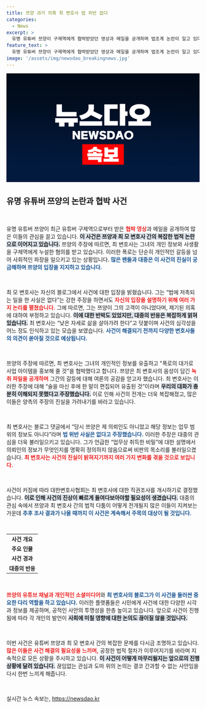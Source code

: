 ```yaml
---
title: 쯔양 과거 의혹 최 변호사 법 위반 없다
categories:
  - News
excerpt: >
  유명 유튜버 쯔양이 구제역에게 협박받았던 영상과 메일을 공개하며 법조계 논란이 일고 있다. 의혹의 중심인 최 변호사는 자신의 무죄를 주장하며 후회감을 토로했지만, 예기치 않은 비밀이 드러나면서 사건은 점점 더 복잡해지고 있다.
feature_text: >
  유명 유튜버 쯔양이 구제역에게 협박받았던 영상과 메일을 공개하며 법조계 논란이 일고 있다. 의혹의 중심인 최 변호사는 자신의 무죄를 주장하며 후회감을 토로했지만, 예기치 않은 비밀이 드러나면서 사건은 점점 더 복잡해지고 있다.
image: '/assets/img/newsdao_breakingnews.jpg'
---
```


<p><img src="/assets/img/newsdao_breakingnews.jpg" alt="firstkoreanews 속보" /></p>

<h2 data-ke-size="size26">유명 유튜버 쯔양의 논란과 협박 사건</h2>

<p data-ke-size="size16">&nbsp;</p>

<p>유명 유튜버 쯔양이 최근 유튜버 구제역으로부터 받은 <b><span style="color: #ee2323;">협박 영상</span></b>과 메일을 공개하여 많은 이들의 관심을 끌고 있습니다. <b><span style="background-color: #21538527;">이 사건은 쯔양과 최 모 변호사 간의 복잡한 법적 논란으로 이어지고 있습니다.</span></b> 쯔양의 주장에 따르면, 최 변호사는 그녀의 개인 정보와 사생활을 구제역에게 누설한 혐의를 받고 있습니다. 이러한 폭로는 단순히 개인적인 갈등을 넘어 사회적인 파장을 일으키고 있는 상황입니다. <b><span style="color: #1a5490;">많은 팬들과 대중은 이 사건의 진실이 궁금해하며 쯔양의 입장을 지지하고 있습니다.</span></b></p>

<p data-ke-size="size16">&nbsp;</p>

<p>최 모 변호사는 자신의 블로그에서 사건에 대한 입장을 밝혔습니다. 그는 “법에 저촉되는 일을 한 사실은 없다”는 강한 주장을 하면서도 <b><span style="color: #ee2323;">자신의 입장을 설명하기 위해 여러 가지 논리를 펼쳤습니다.</span></b> 그에 따르면, 그는 쯔양이 그의 고객이 아니었다며, 제기된 의혹에 대하여 부정하고 있습니다. <b><span style="background-color: #21538527;">이에 대한 반박도 있었지만, 대중의 반응은 복잡하게 얽혀 있습니다.</span></b> 최 변호사는 “낮은 자세로 삶을 살아가려 한다”고 덧붙이며 사건의 심각성을 어느 정도 인식하고 있는 모습을 보였습니다. <b><span style="color: #1a5490;">사건이 해결되기 전까지 다양한 변호사들의 의견이 쏟아질 것으로 예상됩니다.</span></b></p>

<p data-ke-size="size16">&nbsp;</p>

<p>쯔양의 주장에 따르면, 최 변호사는 그녀의 개인적인 정보를 유출하고 "폭로의 대가로 사업 아이템을 홍보해 줄 것"을 협박했다고 합니다. 쯔양은 최 변호사의 음성이 담긴 <b><span style="color: #ee2323;">녹취 파일을 공개하며</span></b> 그간의 갈등에 대해 여론의 공감을 얻고자 했습니다. 최 변호사는 이러한 주장에 대해 “술을 마신 후에 한 말이 편집되어 유출된 것”이라며 <b><span style="background-color: #21538527;">우리의 대화가 충분히 이해되지 못했다고 주장했습니다.</span></b> 이로 인해 사건의 전개는 더욱 복잡해졌고, 많은 이들은 양측의 주장의 진실을 가려내기를 바라고 있습니다.</p>

<p data-ke-size="size16">&nbsp;</p>

<p>최 변호사는 블로그 댓글에서 “당시 쯔양은 제 의뢰인도 아니었고 해당 정보는 업무 범위의 정보도 아니다”라며 <b><span style="color: #1a5490;">법 위반 사실은 없다고 주장했습니다.</span></b> 이러한 주장은 대중의 관심을 더욱 불러일으키고 있습니다. 그가 언급한 “업무상 취득한 비밀”에 대한 설명에서 의뢰인의 정보가 무엇인지를 명확히 정의하지 않음으로써 비판의 목소리를 불러일으켰습니다. <b><span style="color: #ee2323;">최 변호사는 사건의 진실이 밝혀지기까지 여러 가지 변화를 겪을 것으로 보입니다.</span></b></p>

<p data-ke-size="size16">&nbsp;</p>

<p>사건이 커짐에 따라 대한변호사협회는 최 변호사에 대한 직권조사를 개시하기로 결정했습니다. <b><span style="background-color: #21538527;">이로 인해 사건의 진상이 빠르게 들여다보아야할 필요성이 생겼습니다.</span></b> 대중의 관심 속에서 쯔양과 최 변호사 간의 법적 다툼이 어떻게 전개될지 많은 이들이 지켜보는 가운데 <b><span style="color: #1a5490;">추후 조사 결과가 나올 때까지 이 사건은 계속해서 주목의 대상이 될 것입니다.</span></b></p>

<p data-ke-size="size16">&nbsp;</p>

<table>
    <tr>
        <td style="text-align: center; height: 17px;"><b>사건 개요</b></td>
    </tr>
    <tr>
        <td style="text-align: center; height: 17px;"><b>주요 인물</b></td>
    </tr>
    <tr>
        <td style="text-align: center; height: 17px;"><b>사건 경과</b></td>
    </tr>
    <tr>
        <td style="text-align: center; height: 17px;"><b>대중의 반응</b></td>
    </tr>
</table>

<p data-ke-size="size16">&nbsp;</p>

<p><b><span style="color: #ee2323;">쯔양의 유튜브 채널과 개인적인 소셜미디어</span></b>와 <b><span style="color: #1a5490;">최 변호사의 블로그가 이 사건을 둘러싼 중요한 다리 역할을 하고 있습니다.</span></b> 이러한 플랫폼들은 시민에게 사건에 대한 다양한 시각과 정보를 제공하며, 공적인 사안의 투명성을 한층 높이고 있습니다. 앞으로 사건이 진행됨에 따라 각 개인의 발언이 <b><span style="background-color: #21538527;">사회에 미칠 영향에 대한 논의도 끊이질 않을 것입니다.</span></b> </p>

<p data-ke-size="size16">&nbsp;</p>

<p>이번 사건은 유튜버 쯔양과 최 모 변호사 간의 복잡한 문제를 다시금 조명하고 있습니다. <b><span style="color: #ee2323;">많은 이들은 사건 해결의 필요성을 느끼며,</span></b> 공정한 법적 절차가 이루어지기를 바라며 지속적으로 모든 상황을 주시하고 있습니다. <b><span style="background-color: #21538527;">이 사건이 어떻게 마무리될지는 앞으로의 진행 상황에 달려 있습니다.</span></b> 끊임없는 관심과 도마 위의 논의는 결코 간과할 수 없는 사안임을 다시 한번 느끼게 해줍니다.</p>

<p data-ke-size="size16">&nbsp;</p>
실시간 뉴스 속보는, <a href="https://newsdao.kr" rel="dofollow">https://newsdao.kr</a>


